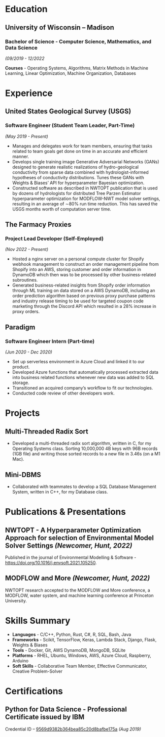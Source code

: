 
# Education

## University of Wisconsin – Madison

### Bachelor of Science - Computer Science, Mathematics, and Data Science
*(09/2019 - 12/2022*


**Courses** - Operating Systems, Algorithms, Matrix Methods in Machine Learning, Linear Optimization, Machine Organization, Databases

# Experience

## United States Geological Survey (USGS)
### Software Engineer (Student Team Leader, Part-Time)
*(May 2019 - Present)*

- Manages and delegates work for team members, ensuring that tasks related to team goals get done on time in an accurate and efficient manner.
- Develops single training image Generative Adversarial Networks (GANs) designed to generate realistic realizations of hydro-geological conductivity from sparse data combined with hydrologist-informed hypotheses of conductivity distributions. Tunes these GANs with Weights & Biases’ API for hyperparameter Bayesian optimization.
- Constructed software as described in NWTOPT publication that is used by dozens of hydrologists for distributed Tree Parzen Estimator hyperparameter optimization for MODFLOW-NWT model solver settings, resulting in an average of ∼80% run time reduction. This has saved the USGS months worth of computation server time.

## The Farmacy Proxies
### Project Lead Developer (Self-Employed)
*(Nov 2022 - Present)*

- Hosted a nginx server on a personal compute cluster for Shopify webhook management to construct an order management
pipeline from Shopify into an AWS, storing customer and order information in DynamoDB which then was to be
processed by other business-related subroutines.
- Generated business-related insights from Shopify order information through ML training on data stored on a AWS
DynamoDB, including an order prediction algorithm based on previous proxy purchase patterns and industry release
timing to be used for targeted coupon code marketing through the Discord API which resulted in a 28% increase in proxy
orders.

## Paradigm

### Software Engineer Intern (Part-time)
*(Jun 2020 - Dec 2020)*

- Set up serverless environment in Azure Cloud and linked it to our product.
- Developed Azure functions that automatically processed extracted data into business related functions whenever new data was added to SQL storage.
- Transitioned an acquired company’s workflow to fit our technologies.
- Conducted code review of other developers work.

# Projects

## Multi-Threaded Radix Sort
- Developed a multi-threaded radix sort algorithm, written in C, for my Operating Systems class. Sorting 10,000,000 4B keys with 96B records (1GB file) and writing those sorted records to a new file in 3.46s (on a M1 Mac).

## Mini-DBMS 
- Collaborated with teammates to develop a SQL Database Management System, written in C++, for my Database class.

# Publications & Presentations

## NWTOPT - A Hyperparameter Optimization Approach for selection of Environmental Model Solver Settings *(Newcomer, Hunt, 2022)*
Published in the journal of Environmental Modelling & Software - https://doi.org/10.1016/j.envsoft.2021.105250.
## MODFLOW and More *(Newcomer, Hunt, 2022)*
NWTOPT research accepted to the MODFLOW and More conference, a MODFLOW, water system, and machine learning conference at Princeton University.


# Skills Summary

- **Languages** - C/C++, Python, Rust, C#, R, SQL, Bash, Java
- **Frameworks** - Scikit, TensorFlow, Keras, Lambda Stack, Django, Flask, Weights & Biases
- **Tools** - Docker, Git, AWS DynamoDB, MongoDB, SQLite
- **Platforms** - RHEL, Ubuntu, Windows, AWS, Azure Cloud, Raspberry, Arduino
- **Soft Skills** - Collaborative Team Member, Effective Communicator, Creative Problem-Solver

# Certifications

## Python for Data Science - Professional Certificate issued by IBM
Credential ID – [9569d9382b364bea85c20d8bafbe175a](https://credentials.edx.org/credentials/9569d9382b364bea85c20d8bafbe175a/) *(Aug 2019)*
